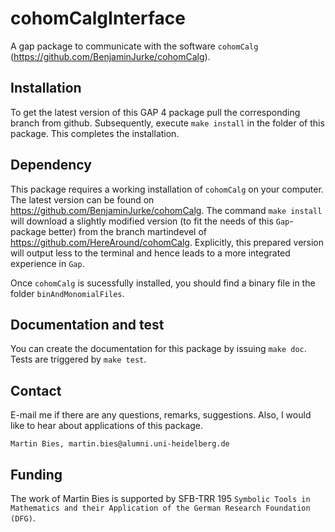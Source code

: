 # cohomCalgInterface
A gap package to communicate with the software `cohomCalg` (https://github.com/BenjaminJurke/cohomCalg).


## Installation

To get the latest version of this GAP 4 package pull the corresponding branch from github. Subsequently, execute `make install` in the folder of this package. This completes the installation.


## Dependency

This package requires a working installation of `cohomCalg` on your computer. The latest version can be found on https://github.com/BenjaminJurke/cohomCalg. The command `make install` will download a slightly modified version (to fit the needs of this `Gap`-package better) from the branch martindevel of https://github.com/HereAround/cohomCalg. Explicitly, this prepared version will output less to the terminal and hence leads to a more integrated experience in `Gap`.

Once `cohomCalg` is sucessfully installed, you should find a binary file in the folder `binAndMonomialFiles`.


## Documentation and test

You can create the documentation for this package by issuing `make doc`. Tests are triggered by `make test`.


## Contact

E-mail me if there are any questions, remarks, suggestions. Also, I would like to hear about applications of this package.

`Martin Bies, martin.bies@alumni.uni-heidelberg.de`


## Funding

The work of Martin Bies is supported by SFB-TRR 195 ``Symbolic Tools in Mathematics and their Application of the German Research Foundation (DFG)``.
